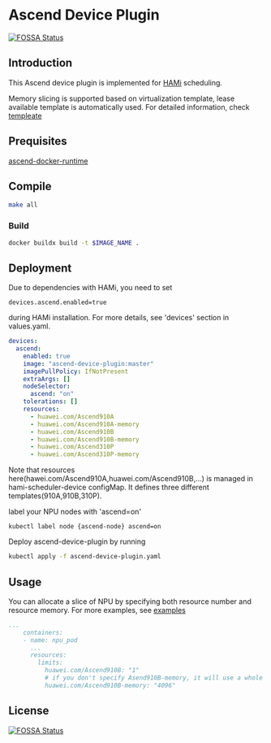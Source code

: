 # Ascend Device Plugin
[![FOSSA Status](https://app.fossa.com/api/projects/git%2Bgithub.com%2FProject-HAMi%2Fascend-device-plugin.svg?type=shield)](https://app.fossa.com/projects/git%2Bgithub.com%2FProject-HAMi%2Fascend-device-plugin?ref=badge_shield)


## Introduction

This Ascend device plugin is implemented for [HAMi](https://github.com/Project-HAMi/HAMi) scheduling.

Memory slicing is supported based on virtualization template, lease available template is automatically used. For detailed information, check [templeate](./config.yaml)

## Prequisites

[ascend-docker-runtime](https://gitee.com/ascend/ascend-docker-runtime)

## Compile

```bash
make all
```

### Build

```bash
docker buildx build -t $IMAGE_NAME .
```

## Deployment

Due to dependencies with HAMi, you need to set 

```
devices.ascend.enabled=true
``` 

during HAMi installation. For more details, see 'devices' section in values.yaml.

```yaml
devices:
  ascend:
    enabled: true
    image: "ascend-device-plugin:master"
    imagePullPolicy: IfNotPresent
    extraArgs: []
    nodeSelector:
      ascend: "on"
    tolerations: []
    resources:
      - huawei.com/Ascend910A
      - huawei.com/Ascend910A-memory
      - huawei.com/Ascend910B
      - huawei.com/Ascend910B-memory
      - huawei.com/Ascend310P
      - huawei.com/Ascend310P-memory
```

Note that resources here(hawei.com/Ascend910A,huawei.com/Ascend910B,...) is managed in hami-scheduler-device configMap. It defines three different templates(910A,910B,310P).

label your NPU nodes with 'ascend=on'

```
kubectl label node {ascend-node} ascend=on
```

Deploy ascend-device-plugin by running

```bash
kubectl apply -f ascend-device-plugin.yaml
```


## Usage

You can allocate a slice of NPU by specifying both resource number and resource memory. For more examples, see [examples](./examples/)

```yaml
...
    containers:
    - name: npu_pod
      ...
      resources:
        limits:
          huawei.com/Ascend910B: "1"
          # if you don't specify Asend910B-memory, it will use a whole NPU. 
          huawei.com/Ascend910B-memory: "4096"
```


## License
[![FOSSA Status](https://app.fossa.com/api/projects/git%2Bgithub.com%2FProject-HAMi%2Fascend-device-plugin.svg?type=large)](https://app.fossa.com/projects/git%2Bgithub.com%2FProject-HAMi%2Fascend-device-plugin?ref=badge_large)